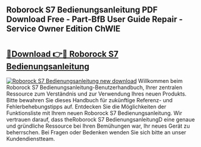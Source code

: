 ## Roborock S7 Bedienungsanleitung PDF Download Free - Part-BfB User Guide Repair - Service Owner Edition ChWIE

# <h2><a href="http://df4wm5.blite.top/?on=Roborock+S7+Bedienungsanleitung">🔗Download 👉🔴 Roborock S7 Bedienungsanleitung</a></h2>

[![Roborock S7 Bedienungsanleitung new download](https://i.imgur.com/lujVjoI.png)](http://df4wm5.blite.top/?on=Roborock+S7+Bedienungsanleitung)
Willkommen beim Roborock S7 Bedienungsanleitung-Benutzerhandbuch, Ihrer zentralen Ressource zum Verständnis und zur Verwendung Ihres neuen Produkts. Bitte bewahren Sie dieses Handbuch für zukünftige Referenz- und Fehlerbehebungstipps auf. Entdecken Sie die Möglichkeiten der Funktionsliste mit Ihrem neuen Roborock S7 Bedienungsanleitung. Wir vertrauen darauf, dass theRoborock S7 BedienungsanleitungD eine genaue und gründliche Ressource bei Ihren Bemühungen war, Ihr neues Gerät zu beherrschen. Bei Fragen oder Bedenken wenden Sie sich bitte an unser Kundendienstteam.
